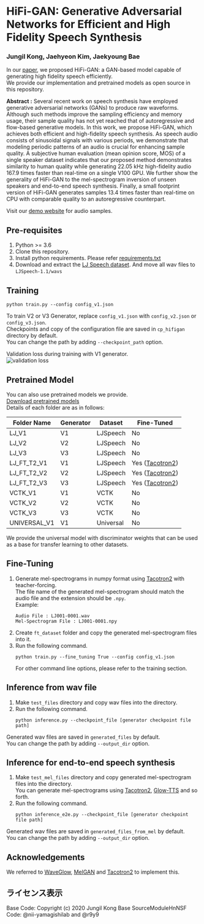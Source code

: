 # HiFi-GAN: Generative Adversarial Networks for Efficient and High Fidelity Speech Synthesis

### Jungil Kong, Jaehyeon Kim, Jaekyoung Bae

In our [paper](https://arxiv.org/abs/2010.05646), 
we proposed HiFi-GAN: a GAN-based model capable of generating high fidelity speech efficiently.<br/>
We provide our implementation and pretrained models as open source in this repository.

**Abstract :**
Several recent work on speech synthesis have employed generative adversarial networks (GANs) to produce raw waveforms. 
Although such methods improve the sampling efficiency and memory usage, 
their sample quality has not yet reached that of autoregressive and flow-based generative models. 
In this work, we propose HiFi-GAN, which achieves both efficient and high-fidelity speech synthesis. 
As speech audio consists of sinusoidal signals with various periods, 
we demonstrate that modeling periodic patterns of an audio is crucial for enhancing sample quality. 
A subjective human evaluation (mean opinion score, MOS) of a single speaker dataset indicates that our proposed method 
demonstrates similarity to human quality while generating 22.05 kHz high-fidelity audio 167.9 times faster than 
real-time on a single V100 GPU. We further show the generality of HiFi-GAN to the mel-spectrogram inversion of unseen 
speakers and end-to-end speech synthesis. Finally, a small footprint version of HiFi-GAN generates samples 13.4 times 
faster than real-time on CPU with comparable quality to an autoregressive counterpart.

Visit our [demo website](https://jik876.github.io/hifi-gan-demo/) for audio samples.


## Pre-requisites
1. Python >= 3.6
2. Clone this repository.
3. Install python requirements. Please refer [requirements.txt](requirements.txt)
4. Download and extract the [LJ Speech dataset](https://keithito.com/LJ-Speech-Dataset/).
And move all wav files to `LJSpeech-1.1/wavs`


## Training
```
python train.py --config config_v1.json
```
To train V2 or V3 Generator, replace `config_v1.json` with `config_v2.json` or `config_v3.json`.<br>
Checkpoints and copy of the configuration file are saved in `cp_hifigan` directory by default.<br>
You can change the path by adding `--checkpoint_path` option.

Validation loss during training with V1 generator.<br>
![validation loss](./validation_loss.png)

## Pretrained Model
You can also use pretrained models we provide.<br/>
[Download pretrained models](https://drive.google.com/drive/folders/1-eEYTB5Av9jNql0WGBlRoi-WH2J7bp5Y?usp=sharing)<br/> 
Details of each folder are as in follows:

|Folder Name|Generator|Dataset|Fine-Tuned|
|------|---|---|---|
|LJ_V1|V1|LJSpeech|No|
|LJ_V2|V2|LJSpeech|No|
|LJ_V3|V3|LJSpeech|No|
|LJ_FT_T2_V1|V1|LJSpeech|Yes ([Tacotron2](https://github.com/NVIDIA/tacotron2))|
|LJ_FT_T2_V2|V2|LJSpeech|Yes ([Tacotron2](https://github.com/NVIDIA/tacotron2))|
|LJ_FT_T2_V3|V3|LJSpeech|Yes ([Tacotron2](https://github.com/NVIDIA/tacotron2))|
|VCTK_V1|V1|VCTK|No|
|VCTK_V2|V2|VCTK|No|
|VCTK_V3|V3|VCTK|No|
|UNIVERSAL_V1|V1|Universal|No|

We provide the universal model with discriminator weights that can be used as a base for transfer learning to other datasets.

## Fine-Tuning
1. Generate mel-spectrograms in numpy format using [Tacotron2](https://github.com/NVIDIA/tacotron2) with teacher-forcing.<br/>
The file name of the generated mel-spectrogram should match the audio file and the extension should be `.npy`.<br/>
Example:
    ```
    Audio File : LJ001-0001.wav
    Mel-Spectrogram File : LJ001-0001.npy
    ```
2. Create `ft_dataset` folder and copy the generated mel-spectrogram files into it.<br/>
3. Run the following command.
    ```
    python train.py --fine_tuning True --config config_v1.json
    ```
    For other command line options, please refer to the training section.


## Inference from wav file
1. Make `test_files` directory and copy wav files into the directory.
2. Run the following command.
    ```
    python inference.py --checkpoint_file [generator checkpoint file path]
    ```
Generated wav files are saved in `generated_files` by default.<br>
You can change the path by adding `--output_dir` option.


## Inference for end-to-end speech synthesis
1. Make `test_mel_files` directory and copy generated mel-spectrogram files into the directory.<br>
You can generate mel-spectrograms using [Tacotron2](https://github.com/NVIDIA/tacotron2), 
[Glow-TTS](https://github.com/jaywalnut310/glow-tts) and so forth.
2. Run the following command.
    ```
    python inference_e2e.py --checkpoint_file [generator checkpoint file path]
    ```
Generated wav files are saved in `generated_files_from_mel` by default.<br>
You can change the path by adding `--output_dir` option.


## Acknowledgements
We referred to [WaveGlow](https://github.com/NVIDIA/waveglow), [MelGAN](https://github.com/descriptinc/melgan-neurips) 
and [Tacotron2](https://github.com/NVIDIA/tacotron2) to implement this.

## ライセンス表示
Base Code: Copyright (c) 2020 Jungil Kong
Base SourceModuleHnNSF Code: @nii-yamagishilab and @r9y9
